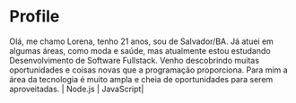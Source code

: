 # Profile
Olá, me chamo Lorena, tenho 21 anos, sou de Salvador/BA. Já atuei em algumas áreas, como moda e saúde, mas atualmente estou estudando Desenvolvimento de Software Fullstack. Venho descobrindo muitas oportunidades e coisas novas que a programação proporciona. Para mim a área da tecnologia é muito ampla e cheia de oportunidades para serem aproveitadas.
| Node.js | JavaScript|
